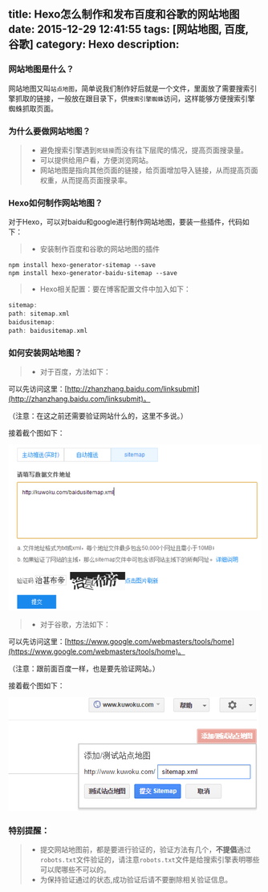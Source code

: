title: Hexo怎么制作和发布百度和谷歌的网站地图
date: 2015-12-29 12:41:55
tags: [网站地图, 百度, 谷歌]
category: Hexo
description:
---

### 网站地图是什么？

网站地图又叫`站点地图`，简单说我们制作好后就是一个文件，里面放了需要搜索引擎抓取的链接，一般放在跟目录下，供`搜索引擎蜘蛛`访问，这样能够方便搜索引擎蜘蛛抓取页面。

### 为什么要做网站地图？

> * 避免搜索引擎遇到`死链接`而没有往下层爬的情况，提高页面搜录量。
> * 可以提供给用户看，方便浏览网站。
> * 网站地图是指向其他页面的链接，给页面增加导入链接，从而提高页面权重，从而提高页面搜录率。

### Hexo如何制作网站地图？

对于Hexo，可以对baidu和google进行制作网站地图，要装一些插件，代码如下：

> * 安装制作百度和谷歌的网站地图的插件

```
npm install hexo-generator-sitemap --save
npm install hexo-generator-baidu-sitemap --save
```

> * Hexo相关配置：要在博客配置文件中加入如下：

```c
sitemap:
path: sitemap.xml
baidusitemap:
path: baidusitemap.xml
```

### 如何安装网站地图？

> * 对于百度，方法如下：

可以先访问这里：[http://zhanzhang.baidu.com/linksubmit](http://zhanzhang.baidu.com/linksubmit)。

（注意：在这之前还需要验证网站什么的，这里不多说。）

<!--more-->

接着截个图如下：

![百度网站地图](/images/baidu_sitemap.png)

> * 对于谷歌，方法如下：

可以先访问这里：[https://www.google.com/webmasters/tools/home](https://www.google.com/webmasters/tools/home)。

（注意：跟前面百度一样，也是要先验证网站。）

接着截个图如下：

![谷歌网站地图](/images/google_sitemap.png)


### 特别提醒：

> * 提交网站地图前，都是要进行验证的，验证方法有几个，**不提倡**通过`robots.txt`文件验证的，请注意`robots.txt`文件是给搜索引擎表明哪些可以爬哪些不可以的。
> * 为保持验证通过的状态,成功验证后请不要删除相关验证信息。
